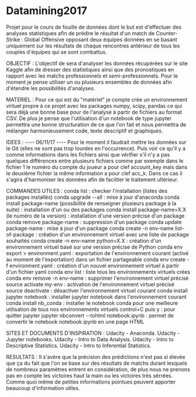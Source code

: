 # Datamining2017
Projet pour le cours de fouille de données dont le but est d'effectuer des analyses statistiques
afin de prédire le résultat d'un match de Counter-Strike : Global Offensive opposant deux équipes données en se
basant uniquement sur les résultats de chaque rencontres antérieur de tous les couples d'équipes qui se sont combattus.

OBJECTIF :
	L'objectif de sera d'analyser les données récupérées sur le site Kaggle afin de dresser des statistiques ainsi que des pronostiques
	en rapport avec les matchs professionnels et semi-professionnels.
	Pour le moment je pense utiliser un ou plusieurs ensembles de données afin d'étendre les possibilités d'analyses.


MATERIEL :
	Pour ce qui est du "matériel" je compte crée un environnement virtuel propre à ce projet avec les packages numpy, scipy, pandas ce
	qui sera déjà une bonne base pour de l'analyse à partir de fichiers au format CSV. De plus je pense que l'utilisation d'un notebook
	de type jupyter permettra une bonne structuration de ce que l'on fait et nous permettra de mélanger harmonieusement code, texte
	descriptif et graphiques.

IDEES :
	---- 06/11/17 ---- 
	Pour le moment il faudrait mettre les données sur le Git (elles ne sont pas trop lourdes en l'occurrence).
	Puis voir ce qu'il y a comme informations dans les fichiers ainsi que vérifier s'il n'y a pas quelques
	différences entre plusieurs fichiers comme par exemple dans le fichier 1 le numéro du compte du joueur
	a pour clef account_key mais dans le deuxième fichier la même information a pour clef acc_k. Dans ce cas 
	il s'agira d'harmoniser les données afin de faciliter le traitement ultérieur.

COMMANDES UTILES :
	conda list : checker l'installation (listes des packages installés)
	conda upgrade --all : mise à jour d'anaconda
	conda install package-name (possibilité de renseigner plusieurs package à la suite) : installation d'un ou des packages
	conda install package-name=X.X (le numéro de la version) : installation d'une version précise d'un package
	conda remove package-name : suppression d'un package
	conda update package-name : mise à jour d'un package
	conda create -n env-name list-of-package : création d'un environnement virtuel avec une liste de package souhaités
	conda create -n env-name python=X.X : création d'un environnement virtuel basé sur une version précise de Python
	conda env export > environment.yaml : exportation de l'environnement courant (activé au moment de l'exportation) dans un fichier partageable
	conda env create -f environment.yaml : création d'un nouvel environnement virtuel à partir d'un fichier yaml
	conda env list : liste tous les environnements virtuels crées
	conda env remove -n env-name : supprimer l'environnement virtuel précisé
	source activate my-env : activation de l'environnement virtuel précisé
	source deactivate : désactiver l'environnement virtuel courant
	conda install jupyter notebook : installer jupyter notebook dans l'environnement courant
	conda install nb_conda : installer le notebook conda pour une meilleure utilisation de tous nos environnements virtuels
	control+C puis y : pour quitter jupyter
	jupyter nbconvert --tohtml notebook.ipynb : permet de convertir le notebook notebook.ipynb en une page HTML

SITES ET DOCUMENTS D'INSPIRATION :
	Udacity - Anaconda.
	Udacity - Jupyter notebooks.
	Udacity - Intro to Data Analysis.
	Udacity - Intro to Descriptive Statistics.
	Udacity - Intro to Inferential Statistics.

RESULTATS :
	Il s'avère que la précision des prédictions n'est pas si élevée que ça du fait que l'on se base sur des résultats de matchs durant lesquels de
	nombreux paramètres entrent en considération, de plus nous ne prenons pas en compte les victoires haut la main ou les victoires très sérrées.
	Comme quoi même de petites informations pointues peuvent apporter beaucoup d'information utiles.

